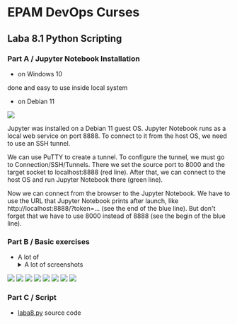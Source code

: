 # EPAM DevOps Curses</h1>
## Laba 8.1 Python Scripting

### Part A / Jupyter Notebook Installation

- on Windows 10

done and easy to use inside local system

- on Debian 11

![](t8.1.0.png)

<p>Jupyter was installed on a Debian 11 guest OS. Jupyter Notebook runs as a local web service on port 8888. To connect to it from the host OS, we need to use an SSH tunnel.
<p>We can use PuTTY to create a tunnel. To configure the tunnel, we must go to Connection/SSH/Tunnels. There we set the source port to 8000 and the target socket to localhost:8888 (red line). After that, we can connect to the host OS and run Jupyter Notebook there (green line).
<p>Now we can connect from the browser to the Jupyter Notebook. We have to use the URL that Jupyter Notebook prints after launch, like http://localhost:8888/?token=... (see the end of the blue line). But don't forget that we have to use 8000 instead of 8888 (see the begin of the blue line).

### Part B / Basic exercises

- A lot of <details><summary>A lot of screenshots</summary>

![](t8.1.1.png)
![](t8.1.2.png)
![](t8.1.3.png)
![](t8.1.4.png)
![](t8.1.5.png)
![](t8.1.6.png)
![](t8.1.7.png)
![](t8.1.8.png)

</details>


### Part C / Script
- <a href=laba8.py>laba8.py</a> source code
